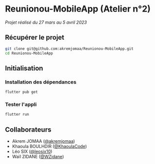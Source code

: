 # Reunionou-MobileApp (Atelier n°2)

*Projet réalisé du 27 mars au 5 avril 2023*

## Récupérer le projet 

```sh
git clone git@github.com:akremjomaa/Reunionou-MobileApp.git
cd Reunionou-MobileApp
```

## Initialisation

### Installation des dépendances

```sh
flutter pub get
```

### Tester l'appli

```sh
flutter run
```

## Collaborateurs

- Akrem JOMAA ([@akremjomaa](https://github.com/akremjomaa))
- Khaoula BOULHDIR ([@KhaoulaCode](https://github.com/KhaoulaCode))
- Léo SIX ([@leosix10](https://github.com/leosix10))
- Waïl ZIDANE ([@WZidane](https://github.com/WZidane))
